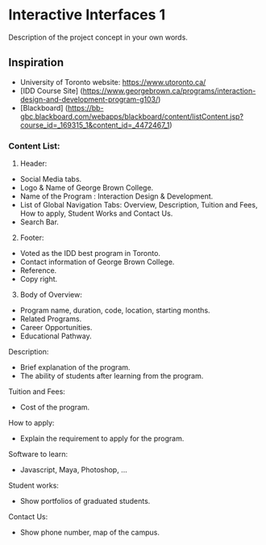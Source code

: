 # Interactive Interfaces 1 
Description of the project concept in your own words.

## Inspiration
- University of Toronto website: https://www.utoronto.ca/ 
- [IDD Course Site] (https://www.georgebrown.ca/programs/interaction-design-and-development-program-g103/) 
- [Blackboard] (https://bb-gbc.blackboard.com/webapps/blackboard/content/listContent.jsp?course_id=_169315_1&content_id=_4472467_1)


### Content List:
1. Header:
- Social Media tabs.
- Logo & Name of George Brown College.
- Name of the Program : Interaction Design & Development.
- List of Global Navigation Tabs: Overview, Description, Tuition and Fees, How to apply, Student Works and Contact Us.
- Search Bar.

2. Footer:
- Voted as the IDD best program in Toronto.
- Contact information of George Brown College.
- Reference.
- Copy right.

3. Body of Overview:
- Program name, duration, code, location, starting months.
- Related Programs.
- Career Opportunities.
- Educational Pathway.

Description:
- Brief explanation of the program.
- The ability of students after learning from the program.

Tuition and Fees:
- Cost of the program.

How to apply: 
- Explain the requirement to apply for the program.

Software to learn:
- Javascript, Maya, Photoshop, ...

Student works:
- Show portfolios of graduated students.

Contact Us:
- Show phone number, map of the campus.


